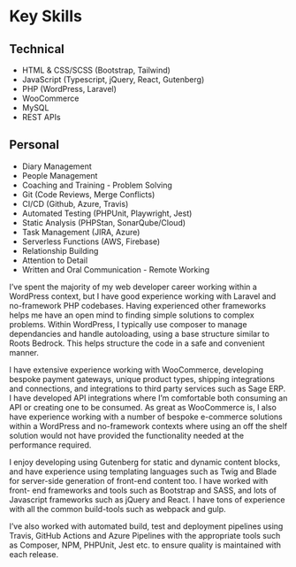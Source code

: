 # Key Skills

## Technical

- HTML & CSS/SCSS (Bootstrap, Tailwind)
- JavaScript (Typescript, jQuery, React, Gutenberg) 
- PHP (WordPress, Laravel)
- WooCommerce
- MySQL
- REST APIs
## Personal
- Diary Management
- People Management
- Coaching and Training - Problem Solving
- Git (Code Reviews, Merge Conflicts)
- CI/CD (Github, Azure, Travis)
- Automated Testing (PHPUnit, Playwright, Jest) 
- Static Analysis (PHPStan, SonarQube/Cloud)
- Task Management (JIRA, Azure)
- Serverless Functions (AWS, Firebase)
- Relationship Building
- Attention to Detail
- Written and Oral Communication - Remote Working

I’ve spent the majority of my web developer career working within a WordPress context, but I have good experience working with Laravel and no-framework PHP codebases. Having experienced other frameworks helps me have an open mind to finding simple solutions to complex problems. Within WordPress, I typically use composer to manage dependancies and handle autoloading, using a base structure similar to Roots Bedrock. This helps structure the code in a safe and convenient manner.

I have extensive experience working with WooCommerce, developing bespoke payment gateways, unique product types, shipping integrations and connections, and integrations to third party services such as Sage ERP. I have developed API integrations where I’m comfortable both consuming an API or creating one to be consumed. As great as WooCommerce is, I also have experience working with a number of bespoke e-commerce solutions within a WordPress and no-framework contexts where using an off the shelf solution would not have provided the functionality needed at the performance required.

I enjoy developing using Gutenberg for static and dynamic content blocks, and have experience using templating languages such as Twig and Blade for server-side generation of front-end content too. I have worked with front- end frameworks and tools such as Bootstrap and SASS, and lots of Javascript frameworks such as jQuery and React. I have tons of experience with all the common build-tools such as webpack and gulp.

I’ve also worked with automated build, test and deployment pipelines using Travis, GitHub Actions and Azure Pipelines with the appropriate tools such as Composer, NPM, PHPUnit, Jest etc. to ensure quality is maintained with each release.
